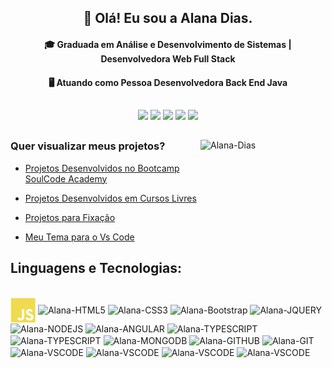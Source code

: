 <div align="center">

## 👋 Olá! Eu sou a Alana Dias.

#### 🎓 Graduada em Análise e Desenvolvimento de Sistemas | Desenvolvedora Web Full Stack
#### 🖥️ Atuando como Pessoa Desenvolvedora Back End Java

</div>

##
    
<div align="center"> 
    <a href="https://www.youtube.com/channel/UCZiY0O7qWZ0OUXUXgZma5LA/featured" target="_blank"><img src="https://img.shields.io/badge/YouTube-FF0000?style=for-the-badge&logo=youtube&logoColor=white"></a>
    <a href="https://www.instagram.com/alanadiastech/" target="_blank"><img src="https://img.shields.io/badge/-Instagram-%23E4405F?style=for-the-badge&logo=instagram&logoColor=white"></a>
    <a href="https://twitter.com/alanadiastech" target="_blank"><img src="https://img.shields.io/badge/Twitch-9146FF?style=for-the-badge&logo=twitch&logoColor=white"></a>
   <a href = "mailto:ads.pict@gmail.com"  target="_blank"><img src="https://img.shields.io/badge/-Gmail-%23333?style=for-the-badge&logo=gmail&logoColor=white"></a>
    <a href="https://www.linkedin.com/in/alanadiastech/" target="_blank"><img src="https://img.shields.io/badge/-LinkedIn-%230077B5?style=for-the-badge&logo=linkedin&logoColor=white"></a> 
 </div>
 
 ##
  <img align="right" alt="Alana-Dias"  height="200" width="200" src="https://imagizer.imageshack.com/img923/5049/jiLWdU.gif">
  
 ### Quer visualizar meus projetos? 
  
* <a href="https://github.com/Soul-Code-Academy">Projetos Desenvolvidos no Bootcamp SoulCode Academy</a>

* <a href="https://github.com/Cursos-Livres">Projetos Desenvolvidos em Cursos Livres</a>

* <a href="https://github.com/Projetos-Fixacao">Projetos para Fixação</a>

* <a href="https://github.com/alanadiastech/alana-dias-theme">Meu Tema para o Vs Code</a>
 ##
    
   ## Linguagens e Tecnologias:
 
 <div style="display: inline_block " ><br>
    <img align="center" alt="Alana-Js" height="40" width="40" src="https://raw.githubusercontent.com/devicons/devicon/master/icons/javascript/javascript-plain.svg">
    <img  align="center" alt="Alana-HTML5" height="40" width="40" src="https://cdn.jsdelivr.net/gh/devicons/devicon/icons/html5/html5-plain-wordmark.svg" />
    <img  align="center" alt="Alana-CSS3" height="40" width="40" src="https://cdn.jsdelivr.net/gh/devicons/devicon/icons/css3/css3-plain-wordmark.svg" />
    <img  align="center" alt="Alana-Bootstrap" height="40" width="40" src="https://cdn.jsdelivr.net/gh/devicons/devicon/icons/bootstrap/bootstrap-plain-wordmark.svg" />
    <img  align="center" alt="Alana-JQUERY" height="40" width="40" src="https://cdn.jsdelivr.net/gh/devicons/devicon/icons/jquery/jquery-plain-wordmark.svg" />
    <img  align="center" alt="Alana-NODEJS" height="40" width="40" src="https://cdn.jsdelivr.net/gh/devicons/devicon/icons/nodejs/nodejs-plain.svg" />
    <img  align="center" alt="Alana-ANGULAR" height="40" width="40" src="https://cdn.jsdelivr.net/gh/devicons/devicon/icons/angularjs/angularjs-original.svg" />
    <img  align="center" alt="Alana-TYPESCRIPT" height="40" width="40"  src="https://cdn.jsdelivr.net/gh/devicons/devicon/icons/typescript/typescript-original.svg" />
    <img  align="center" alt="Alana-TYPESCRIPT" height="40" width="40"  align="center" alt="Alana-MYSQL" height="30" width="40" src="https://cdn.jsdelivr.net/gh/devicons/devicon/icons/mysql/mysql-original.svg" />
    <img  align="center" alt="Alana-MONGODB" height="40" width="40"  src="https://cdn.jsdelivr.net/gh/devicons/devicon/icons/mongodb/mongodb-original.svg" />
    <img align="center" alt="Alana-GITHUB" height="40" width="40"  src="https://cdn.icon-icons.com/icons2/1488/PNG/128/5347-github_102542.png" />
    <img  align="center" alt="Alana-GIT" height="40" width="40" src="https://cdn.jsdelivr.net/gh/devicons/devicon/icons/git/git-original.svg" />
    <img  align="center" alt="Alana-VSCODE" height="40" width="40" src="https://cdn.jsdelivr.net/gh/devicons/devicon/icons/vscode/vscode-original-wordmark.svg" />
    <img align="center" alt="Alana-VSCODE" height="40" width="40" src="https://cdn.jsdelivr.net/gh/devicons/devicon/icons/java/java-original-wordmark.svg" />
      <img align="center" alt="Alana-VSCODE" height="40" width="40" src="https://cdn.icon-icons.com/icons2/1381/PNG/512/eclipse_94656.png" />
      <img align="center" alt="Alana-VSCODE" height="40" width="40" src="https://cdn.icon-icons.com/icons2/1381/PNG/512/intellij_93550.png" />
</div>
 
</div>




